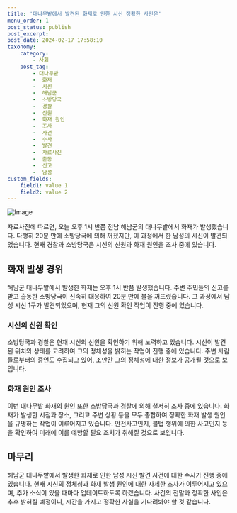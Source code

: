 ```yaml
---
title: '대나무밭에서 발견된 화재로 인한 시신 정확한 사인은'
menu_order: 1
post_status: publish
post_excerpt: 
post_date: 2024-02-17 17:58:10
taxonomy:
    category:
        - 사회
    post_tag:
        - 대나무밭
        -  화재
        -  시신
        -  해남군
        -  소방당국
        -  경찰
        -  신원
        -  화재 원인
        -  조사
        -  사건
        -  수사
        -  발견
        -  자료사진
        -  출동
        -  신고
        -  남성
custom_fields:
    field1: value 1
    field2: value 2
---
```


![Image](https://imgnews.pstatic.net/image/214/2024/02/11/0001330047_001_20240211175101280.jpg?type=w647)

자료사진에 따르면, 오늘 오후 1시 반쯤 전남 해남군의 대나무밭에서 화재가 발생했습니다. 다행히 20분 만에 소방당국에 의해 꺼졌지만, 이 과정에서 한 남성의 시신이 발견되었습니다. 현재 경찰과 소방당국은 시신의 신원과 화재 원인을 조사 중에 있습니다.
## 화재 발생 경위
해남군 대나무밭에서 발생한 화재는 오후 1시 반쯤 발생했습니다. 주변 주민들의 신고를 받고 출동한 소방당국이 신속히 대응하여 20분 만에 불을 꺼뜨렸습니다. 그 과정에서 남성 시신 1구가 발견되었으며, 현재 그의 신원 확인 작업이 진행 중에 있습니다.
### 시신의 신원 확인
소방당국과 경찰은 현재 시신의 신원을 확인하기 위해 노력하고 있습니다. 시신이 발견된 위치와 상태를 고려하여 그의 정체성을 밝히는 작업이 진행 중에 있습니다. 주변 사람들로부터의 증언도 수집되고 있어, 조만간 그의 정체성에 대한 정보가 공개될 것으로 보입니다.
### 화재 원인 조사
이번 대나무밭 화재의 원인 또한 소방당국과 경찰에 의해 철저히 조사 중에 있습니다. 화재가 발생한 시점과 장소, 그리고 주변 상황 등을 모두 종합하여 정확한 화재 발생 원인을 규명하는 작업이 이루어지고 있습니다. 안전사고인지, 불법 행위에 의한 사고인지 등을 확인하여 미래에 이를 예방할 필요 조치가 취해질 것으로 보입니다.
## 마무리
해남군 대나무밭에서 발생한 화재로 인한 남성 시신 발견 사건에 대한 수사가 진행 중에 있습니다. 현재 시신의 정체성과 화재 발생 원인에 대한 자세한 조사가 이루어지고 있으며, 추가 소식이 있을 때마다 업데이트하도록 하겠습니다. 사건의 전말과 정확한 사인은 추후 밝혀질 예정이니, 시간을 가지고 정확한 사실을 기다려봐야 할 것 같습니다.
